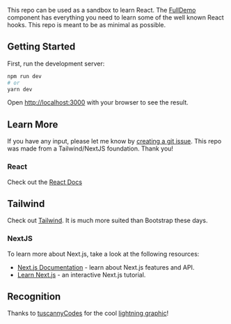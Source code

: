 This repo can be used as a sandbox to learn React. The [FullDemo](./components/full-demo/full-demo.component.tsx) component has everything you need to learn some of the well known React hooks. This repo is meant to be as minimal as possible.

## Getting Started

First, run the development server:

```bash
npm run dev
# or
yarn dev
```

Open [http://localhost:3000](http://localhost:3000) with your browser to see the result.

## Learn More

If you have any input, please let me know by [creating a git issue](https://github.com). This repo was made from a Tailwind/NextJS foundation. Thank you!

### React
Check out the [React Docs](https://reactjs.org/docs/getting-started.html)

## Tailwind
Check out [Tailwind](https://tailwindcss.com/). It is much more suited than Bootstrap these days.

### NextJS
To learn more about Next.js, take a look at the following resources:
- [Next.js Documentation](https://nextjs.org/docs) - learn about Next.js features and API.
- [Learn Next.js](https://nextjs.org/learn) - an interactive Next.js tutorial.

## Recognition
Thanks to [tuscannyCodes](https://github.com/tuscannyCodes) for the cool [lightning graphic](./public/lightning-500.png)!